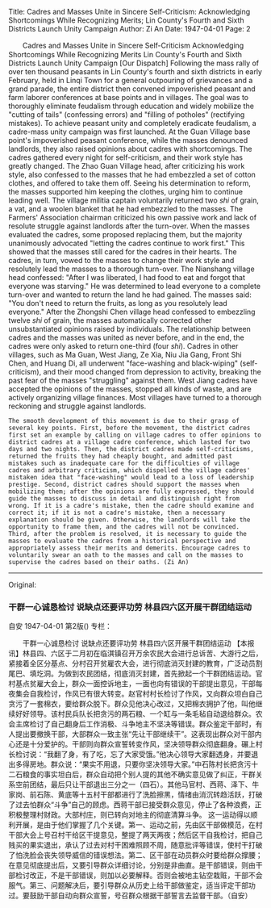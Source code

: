 Title: Cadres and Masses Unite in Sincere Self-Criticism: Acknowledging Shortcomings While Recognizing Merits; Lin County's Fourth and Sixth Districts Launch Unity Campaign
Author: Zi An
Date: 1947-04-01
Page: 2

　　Cadres and Masses Unite in Sincere Self-Criticism
    Acknowledging Shortcomings While Recognizing Merits
    Lin County's Fourth and Sixth Districts Launch Unity Campaign
    [Our Dispatch] Following the mass rally of over ten thousand peasants in Lin County's fourth and sixth districts in early February, held in Linqi Town for a general outpouring of grievances and a grand parade, the entire district then convened impoverished peasant and farm laborer conferences at base points and in villages. The goal was to thoroughly eliminate feudalism through education and widely mobilize the "cutting of tails" (confessing errors) and "filling of potholes" (rectifying mistakes). To achieve peasant unity and completely eradicate feudalism, a cadre-mass unity campaign was first launched. At the Guan Village base point's impoverished peasant conference, while the masses denounced landlords, they also raised opinions about cadres with shortcomings. The cadres gathered every night for self-criticism, and their work style has greatly changed. The Zhao Guan Village head, after criticizing his work style, also confessed to the masses that he had embezzled a set of cotton clothes, and offered to take them off. Seeing his determination to reform, the masses supported him keeping the clothes, urging him to continue leading well. The village militia captain voluntarily returned two *shi* of grain, a vat, and a woolen blanket that he had embezzled to the masses. The Farmers' Association chairman criticized his own passive work and lack of resolute struggle against landlords after the turn-over. When the masses evaluated the cadres, some proposed replacing them, but the majority unanimously advocated "letting the cadres continue to work first." This showed that the masses still cared for the cadres in their hearts. The cadres, in turn, vowed to the masses to change their work style and resolutely lead the masses to a thorough turn-over. The Nianshang village head confessed: "After I was liberated, I had food to eat and forgot that everyone was starving." He was determined to lead everyone to a complete turn-over and wanted to return the land he had gained. The masses said: "You don't need to return the fruits, as long as you resolutely lead everyone." After the Zhongshi Chen village head confessed to embezzling twelve *shi* of grain, the masses automatically corrected other unsubstantiated opinions raised by individuals. The relationship between cadres and the masses was united as never before, and in the end, the cadres were only asked to return one-third (four *shi*). Cadres in other villages, such as Ma Guan, West Jiang, Ze Xia, Niu Jia Gang, Front Shi Chen, and Huang Di, all underwent "face-washing and black-wiping" (self-criticism), and their mood changed from depression to activity, breaking the past fear of the masses "struggling" against them. West Jiang cadres have accepted the opinions of the masses, stopped all kinds of waste, and are actively organizing village finances. Most villages have turned to a thorough reckoning and struggle against landlords.

    The smooth development of this movement is due to their grasp of several key points. First, before the movement, the district cadres first set an example by calling on village cadres to offer opinions to district cadres at a village cadre conference, which lasted for two days and two nights. Then, the district cadres made self-criticisms, returned the fruits they had cheaply bought, and admitted past mistakes such as inadequate care for the difficulties of village cadres and arbitrary criticism, which dispelled the village cadres' mistaken idea that "face-washing" would lead to a loss of leadership prestige. Second, district cadres should support the masses when mobilizing them; after the opinions are fully expressed, they should guide the masses to discuss in detail and distinguish right from wrong. If it is a cadre's mistake, then the cadre should examine and correct it; if it is not a cadre's mistake, then a necessary explanation should be given. Otherwise, the landlords will take the opportunity to frame them, and the cadres will not be convinced. Third, after the problem is resolved, it is necessary to guide the masses to evaluate the cadres from a historical perspective and appropriately assess their merits and demerits. Encourage cadres to voluntarily swear an oath to the masses and call on the masses to supervise the cadres based on their oaths. (Zi An)



<hr /> 

Original: 


### 干群一心诚恳检讨  说缺点还要评功劳  林县四六区开展干群团结运动
自安
1947-04-01
第2版()
专栏：

　　干群一心诚恳检讨
    说缺点还要评功劳
    林县四六区开展干群团结运动
    【本报讯】林县四、六区于二月初在临淇镇召开万余农民大会进行总诉苦、大游行之后，紧接着全区分基点、分村召开贫雇农大会，进行彻底消灭封建的教育，广泛动员割尾巴、填圪洞。为做到农民团结，彻底消灭封建，首先掀起一个干群团结运动。官村基点贫雇大会上，群众一面控诉地主，一面也向有错误的干部提出意见，干部每夜集会自我检讨，作风已有很大转变。赵官村村长检讨了作风，又向群众坦白自己贪污了一套棉衣，要给群众脱下。群众见他决心改过，又把棉衣拥护了他，叫他继续好好领导。该村民兵队长把贪污的两石粮、一个缸与一条毛毡自动退给群众。农会主席检讨了自己翻身后工作消极、斗争地主不坚决等错误。群众鉴定干部时，有人提出要撤换干部，大部群众一致主张“先让干部继续干”。这表现出群众对干部内心还是十分爱护的。干部则向群众宣誓转变作风，坚决领导群众彻底翻身。碾上村长检讨说：“我翻了身，有了吃，忘了大家受饿。”他决心领导大家翻透身，并要退出多得房地。群众说：“果实不用退，只要你坚决领导大家。”中石陈村长把贪污十二石粮食的事实坦白后，群众自动把个别人提的其他不确实意见做了纠正，干群关系空前团结，最后只让干部退出三分之一（四石）。其他马官村、西蒋、泽下、牛家岗、前石陈、黄底等十五村干部都进行了洗脸擦黑，情绪由消沉转趋活跃，打破了过去怕群众“斗争”自己的顾虑。西蒋干部已接受群众意见，停止了各种浪费，正积极整理村财政。大部村庄，则已转向对地主的彻底清算斗争。
    这一运动得以顺利开展，是由于他们掌握了几个关键。第一、运动之前，先由区干部做模范，在村干部大会上号召村干给区干提意见，整提了两天两夜；然后区干自我检讨，把自己贱买的果实退出，承认了过去对村干困难照顾不周，随意批评等错误，使村干打破了怕洗脸会丧失领导威信的错误想法。第二、区干部在动员群众时要给群众撑腰；在意见彻底提出后，又要引导群众详细讨论，分别是非曲直。是干部错误，则由干部检讨改正，不是干部错误，则加以必要解释。否则会被地主钻空栽赃，干部不会服气。第三、问题解决后，要引导群众从历史上给干部做鉴定，适当评定干部功过。要鼓励干部自动向群众宣誓，号召群众根据干部誓言去监督干部。（自安）
